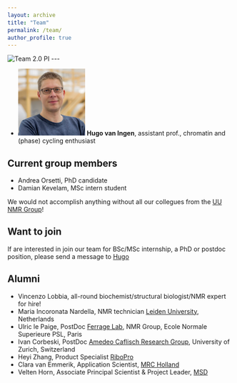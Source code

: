 ```yaml
---
layout: archive
title: "Team"
permalink: /team/
author_profile: true
---
```


<img src="/images/team2.0.png" alt="Team 2.0" width="150"/>
PI
---

* <img src="/images/hugo.png" alt="Hugo" width="150"/> **Hugo van Ingen**, assistant prof., chromatin and (phase) cycling enthusiast


Current group members
-------------------------------------------------
<!---
* <img src="/images/maria.jpg" alt="Maria" width="150"/> **Maria Incoronate Nardella**, post-doc
* <img src="/images/vincenzo.png" alt="Vincenzo" width="150"/> **Vincenzo Lobbia**, PhD student
--->
* Andrea Orsetti, PhD candidate
* Damian Kevelam, MSc intern student

We would not accomplish anything without all our collegues from the [UU NMR Group](https://www.uu.nl/en/research/nmr/people)!

Want to join
-----------------------------------

If are interested in join our team for BSc/MSc internship, a PhD or postdoc position, please send a message to [Hugo](mailto:h.vaningen@uu.nl)

Alumni
------

* Vincenzo Lobbia, all-round biochemist/structural biologist/NMR expert for hire!
* Maria Incoronata Nardella, NMR technician [Leiden University](https://www.universiteitleiden.nl/en/staffmembers/maria-nardella#tab-1), Netherlands
* Ulric le Paige, PostDoc [Ferrage Lab](https://www.chimie.ens.fr/recherche/laboratoire-lbm/structure-and-dynamics-of-biomolecules/), NMR Group, Ecole Normale Superieure PSL, Paris
* Ivan Corbeski, PostDoc [Amedeo Caflisch Research Group](http://www.biochem-caflisch.uzh.ch), University of Zurich, Switzerland
* Heyi Zhang, Product Specialist [RiboPro](https://ribopro.eu)
* Clara van Emmerik, Application Scientist, [MRC Holland](https://www.mrcholland.com)
* Velten Horn, Associate Principal Scientist & Project Leader, [MSD](https://msd.nl)

